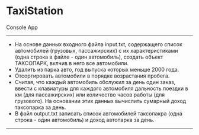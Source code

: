 # TaxiStation
Console App
***
+ На основе данных входного файла input.txt, содержащего список автомобилей (грузовых, пассажирских) с их характеристиками
(одна строка в файле - один автомобиль), создать объект ТАКСОПАРК, вклчив в него все автомобили.
+ Удалить из парка авто, год выпуска которых меньше 2000 года.
+ Отсортировать автомобили в порядке возрастания пробега.
+ Считая, что каждый автомобиль обслужил за день один заказ, ввести с клавиатуры для каждого автомобиля дальность поездки в км (для пассажирских) или количество часов работы (для грузового). На основании этих данных вычислить сумарный доход таксопарка за день.
+ В файл output.txt записать список автомобилей таксопакра (одна строка - один автомобиль) и доход автопарка за день.
***